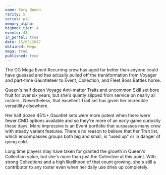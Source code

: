 ```yaml
---
name: Borg Queen
rarity: 5
series: pic
memory_alpha:
bigbook_tier: 4
events: 45
in_portal: true
date: 15/05/2017
obtained: Mega
mega: true
published: true
---
```


The OG Mega Event Recurring crew has aged far better than anyone could have guessed and has actually pulled off the transformation from Voyager and part-time Gauntleteer to Event, Collection, and Fleet Boss Battles horse. 

Queen's half dozen Voyage Anti-matter Traits and uncommon Skill set bore fruit for over six years, but she's quietly slipped from service on nearly all rosters . Nevertheless, that excellent Trait set has given her incredible versatility elsewhere. 

Her half dozen 45%+ Gauntlet sets were more potent when there were fewer CMD options available and so they're more of an early game curiosity these days. More impressive is an Event portfolio that surpasses many crew with steady variant features. There's no reason to believe that her Trait list, which encompasses groups both big and small, is "used up" or in danger of going cold. 

Long time players may have taken for granted the growth in Queen's Collection value, but she's more than just the Collective at this point. With strong Collections and a high likelihood of that count growing, she's still a contributor to any roster even when her daily use dries up completely.

